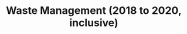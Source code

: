 ---
schema: default
title: Waste Management (2018 to 2020, inclusive)
organization: Stirling Council
notes: >-
    **Domestic waste collection datasets are no longer published under this heading. From January 2021, these datasets will be available under the **[**Waste Services (2021 onwards)**](https://data.stirling.gov.uk/dataset/waste-services-2021-onwards)** group on this platform.**

    **This dataset shows the breakdown per calendar month of waste received in tonnage from Stirling Council's domestic waste collections.These figures are validated by the Scottish Environmental Protection Agency (SEPA) on an annual basis** 

    [**Bins & Recycling**](https://www.stirling.gov.uk/bins-waste-recycling/) **provides details of Stirling Council's Waste Management Services.**

    **For information on  environmental protection, visit **[**SEPA's website**](https://www.sepa.org.uk/)**.**
resources:
  - name: Waste Management (2018 to 2020, inclusive) CSV
  - url: >-
      https://data.stirling.gov.uk/dataset/a1768130-ff1b-49ef-a98d-e474ab8a94e0/resource/1dc20298-7291-4937-ad19-6e66566b8d6c/download/20190322-waste-management-january-to-december-2018.csv
  - format: CSV

  - name: Waste Management (2018 to 2020, inclusive) CSV
  - url: >-
      https://data.stirling.gov.uk/dataset/a1768130-ff1b-49ef-a98d-e474ab8a94e0/resource/d5fa214b-1cd3-4b4d-9624-f91e302ba1d2/download/20200116-waste-management-january-to-december-2019.csv
  - format: CSV

  - name: Waste Management (2018 to 2020, inclusive) CSV
  - url: >-
      https://data.stirling.gov.uk/dataset/a1768130-ff1b-49ef-a98d-e474ab8a94e0/resource/22683cc9-d7fc-4a87-8001-c9dc4e4e4a62/download/20210115-waste-management-january-to-december-2020.csv
  - format: CSV
license: Open Government Licence 3.0 (United Kingdom)
category:

  - LGCS Waste Management
maintainer: Stirling Council
maintainer_email: someone@example.com
---